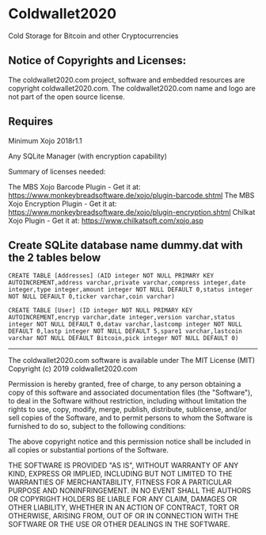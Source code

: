 # Coldwallet2020
Cold Storage for Bitcoin and other Cryptocurrencies

Notice of Copyrights and Licenses:
---------------------------------------
The coldwallet2020.com project, software and embedded resources are copyright coldwallet2020.com.
The coldwallet2020.com name and logo are not part of the open source license.

Requires
---------------------------------------
Minimum Xojo 2018r1.1

Any SQLite Manager (with encryption capability)

Summary of licenses needed:

The MBS Xojo Barcode Plugin - Get it at: https://www.monkeybreadsoftware.de/xojo/plugin-barcode.shtml
The MBS Xojo Encryption Plugin - Get it at: https://www.monkeybreadsoftware.de/xojo/plugin-encryption.shtml
Chilkat Xojo Plugin - Get it at: https://www.chilkatsoft.com/xojo.asp

Create SQLite database name dummy.dat with the 2 tables below
---------------------------------------
```
CREATE TABLE [Addresses] (AID integer NOT NULL PRIMARY KEY AUTOINCREMENT,address varchar,private varchar,compress integer,date integer,type integer,amount integer NOT NULL DEFAULT 0,status integer NOT NULL DEFAULT 0,ticker varchar,coin varchar)
```
```
CREATE TABLE [User] (ID integer NOT NULL PRIMARY KEY AUTOINCREMENT,encryp varchar,date integer,version varchar,status integer NOT NULL DEFAULT 0,datav varchar,lastcomp integer NOT NULL DEFAULT 0,lastp integer NOT NULL DEFAULT 5,spare1 varchar,lastcoin varchar NOT NULL DEFAULT Bitcoin,pick integer NOT NULL DEFAULT 0)
```

---------------------------------------
The coldwallet2020.com software is available under The MIT License (MIT)
Copyright (c) 2019 coldwallet2020.com

Permission is hereby granted, free of charge, to any person obtaining a copy of this software and associated documentation files (the "Software"), to deal in the Software without restriction, including without limitation the rights to use, copy, modify, merge, publish, distribute, sublicense, and/or sell copies of the Software, and to permit persons to whom the Software is furnished to do so, subject to the following conditions:

The above copyright notice and this permission notice shall be included in all copies or substantial portions of the Software.

THE SOFTWARE IS PROVIDED "AS IS", WITHOUT WARRANTY OF ANY KIND, EXPRESS OR IMPLIED, INCLUDING BUT NOT LIMITED TO THE WARRANTIES OF MERCHANTABILITY, FITNESS FOR A PARTICULAR PURPOSE AND NONINFRINGEMENT. IN NO EVENT SHALL THE AUTHORS OR COPYRIGHT HOLDERS BE LIABLE FOR ANY CLAIM, DAMAGES OR OTHER LIABILITY, WHETHER IN AN ACTION OF CONTRACT, TORT OR OTHERWISE, ARISING FROM, OUT OF OR IN CONNECTION WITH THE SOFTWARE OR THE USE OR OTHER DEALINGS IN THE SOFTWARE.


